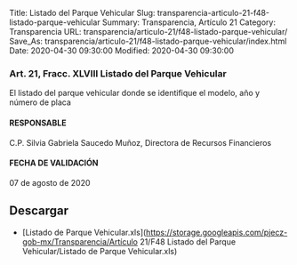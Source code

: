 Title: Listado del Parque Vehicular
Slug: transparencia-articulo-21-f48-listado-parque-vehicular
Summary: Transparencia, Artículo 21
Category: Transparencia
URL: transparencia/articulo-21/f48-listado-parque-vehicular/
Save_As: transparencia/articulo-21/f48-listado-parque-vehicular/index.html
Date: 2020-04-30 09:30:00
Modified: 2020-04-30 09:30:00


### Art. 21, Fracc. XLVIII Listado del Parque Vehicular

El listado del parque vehicular donde se identifique el modelo, año y número de placa

#### RESPONSABLE

C.P. Silvia Gabriela Saucedo Muñoz, Directora de Recursos Financieros

#### FECHA DE VALIDACIÓN

07 de agosto de 2020


## Descargar


* [Listado de Parque Vehicular.xls](https://storage.googleapis.com/pjecz-gob-mx/Transparencia/Artículo 21/F48 Listado del Parque Vehicular/Listado de Parque Vehicular.xls)


